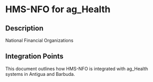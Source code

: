 # HMS-NFO for ag_Health

## Description

National Financial Organizations

## Integration Points

This document outlines how HMS-NFO is integrated with ag_Health systems in Antigua and Barbuda.

